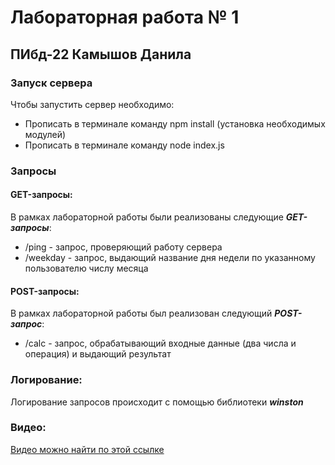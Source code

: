 # Лабораторная работа № 1
## ПИбд-22 Камышов Данила
### Запуск сервера
Чтобы запустить сервер необходимо:

* Прописать в терминале команду npm install (установка необходимых модулей)
* Прописать в терминале команду node index.js

### Запросы
#### GET-запросы:
В рамках лабораторной работы были реализованы следующие ***GET-запросы***:
* /ping - запрос, проверяющий работу сервера
* /weekday - запрос, выдающий название дня недели по указанному пользователю числу месяца
#### POST-запросы:
В рамках лабораторной работы был реализован следующий ***POST-запрос***:
* /calc - запрос, обрабатывающий входные данные (два числа и операция) и выдающий результат

### Логирование:
Логирование запросов происходит с помощью библиотеки ***winston***

### Видео:
[Видео можно найти по этой ссылке](https://drive.google.com/file/d/1cjjum8tirB7_0ZPyyBocqTzdSPAULpnF/view?usp=sharing)